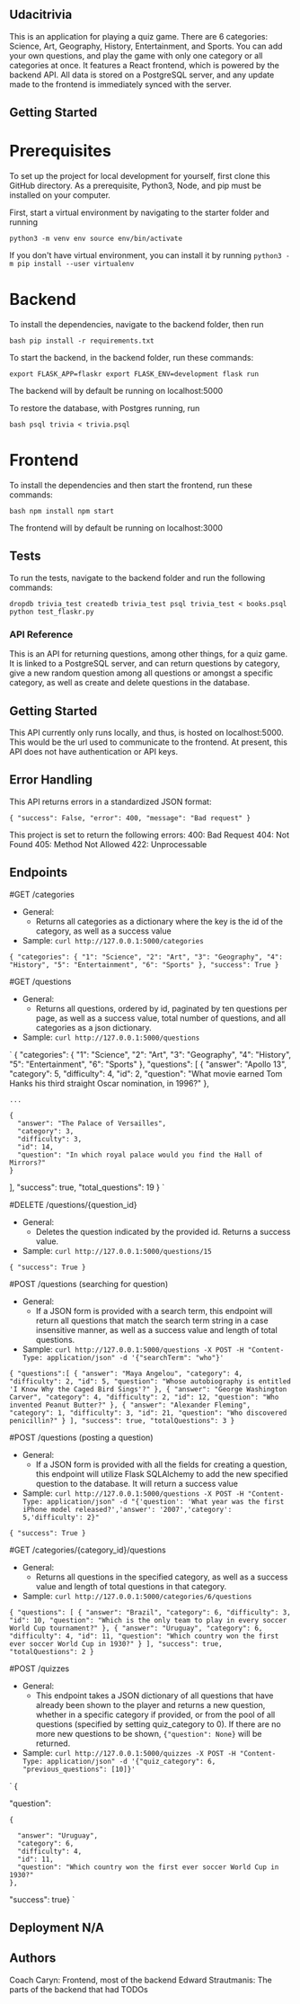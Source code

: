 ## Udacitrivia

This is an application for playing a quiz game. There are 6 categories: Science, Art, Geography, History, Entertainment, and Sports. You can add your own questions, and play the game with only one category or all categories at once. It features a React frontend, which is powered by the backend API. All data is stored on a PostgreSQL server, and any update made to the frontend is immediately synced with the server.

## Getting Started

# Prerequisites

To set up the project for local development for yourself, first clone this GitHub directory. As a prerequisite, Python3, Node, and pip must be installed on your computer.

First, start a virtual environment by navigating to the starter folder and running

`
python3 -m venv env
source env/bin/activate
`

If you don't have virtual environment, you can install it by running `python3 -m pip install --user virtualenv`

# Backend

To install the dependencies, navigate to the backend folder, then run

`
bash
pip install -r requirements.txt
`

To start the backend, in the backend folder, run these commands:

`
export FLASK_APP=flaskr
export FLASK_ENV=development
flask run
`

The backend will by default be running on localhost:5000

To restore the database, with Postgres running, run

`
bash
psql trivia < trivia.psql
`

# Frontend

To install the dependencies and then start the frontend, run these commands:

`
bash
npm install
npm start
`

The frontend will by default be running on localhost:3000

## Tests

To run the tests, navigate to the backend folder and run the following commands:

`
dropdb trivia_test
createdb trivia_test
psql trivia_test < books.psql
python test_flaskr.py
`

### API Reference

This is an API for returning questions, among other things, for a quiz game. It is linked to a PostgreSQL server, and can return questions by category, give a new random question among all questions or amongst a specific category, as well as create and delete questions in the database.

## Getting Started

This API currently only runs locally, and thus, is hosted on localhost:5000. This would be the url used to communicate to the frontend.
At present, this API does not have authentication or API keys.

## Error Handling

This API returns errors in a standardized JSON format:

`
{
  "success": False,
  "error": 400,
  "message": "Bad request"
}
`

This project is set to return the following errors:
400: Bad Request
404: Not Found
405: Method Not Allowed
422: Unprocessable

## Endpoints

#GET /categories
* General:
  + Returns all categories as a dictionary where the key is the id of the category, as well as a success value
* Sample: `curl http://127.0.0.1:5000/categories`

`
{
  "categories":
    {
      "1": "Science",
      "2": "Art",
      "3": "Geography",
      "4": "History",
      "5": "Entertainment",
      "6": "Sports"
    },
  "success": True
}
`

#GET /questions
* General:
  + Returns all questions, ordered by id, paginated by ten questions per page, as well as a success value, total number of questions, and all categories as a json dictionary.
* Sample: `curl http://127.0.0.1:5000/questions`

`
{
  "categories":
    {
      "1": "Science",
      "2": "Art",
      "3": "Geography",
      "4": "History",
      "5": "Entertainment",
      "6": "Sports"
    },
  "questions": [
    {
      "answer": "Apollo 13",
      "category": 5,
      "difficulty": 4,
      "id": 2,
      "question": "What movie earned Tom Hanks his third straight Oscar nomination, in 1996?"
    },

    ...

    {
      "answer": "The Palace of Versailles",
      "category": 3,
      "difficulty": 3,
      "id": 14,
      "question": "In which royal palace would you find the Hall of Mirrors?"
    }
  ],
  "success": true,
  "total_questions": 19
}
`

#DELETE /questions/{question_id}
* General:
  + Deletes the question indicated by the provided id. Returns a success value.
* Sample: `curl http://127.0.0.1:5000/questions/15`

`
{
  "success": True
}
`

#POST /questions (searching for question)
* General:
  + If a JSON form is provided with a search term, this endpoint will return all questions that match the search term string in a case insensitive manner, as well as a success value and length of total questions.
* Sample: `curl http://127.0.0.1:5000/questions -X POST -H "Content-Type: application/json" -d '{"searchTerm": "who"}' `

`
{
  "questions":[
    {
      "answer": "Maya Angelou",
      "category": 4,
      "difficulty": 2,
      "id": 5,
      "question": "Whose autobiography is entitled 'I Know Why the Caged Bird Sings'?"
    },
    {
      "answer": "George Washington Carver",
      "category": 4,
      "difficulty": 2,
      "id": 12,
      "question": "Who invented Peanut Butter?"
    },
    {
      "answer": "Alexander Fleming",
      "category": 1,
      "difficulty": 3,
      "id": 21,
      "question": "Who discovered penicillin?"
    }
  ],
  "success": true,
  "totalQuestions": 3
}
`

#POST /questions (posting a question)
* General:
  + If a JSON form is provided with all the fields for creating a question, this endpoint will utilize Flask SQLAlchemy to add the new specified question to the database. It will return a success value
* Sample: `curl http://127.0.0.1:5000/questions -X POST -H "Content-Type: application/json" -d "{'question': 'What year was the first iPhone model released?','answer': '2007','category': 5,'difficulty': 2}"`

`
{
  "success": True
}
`

#GET /categories/{category_id}/questions
* General:
  + Returns all questions in the specified category, as well as a success value and length of total questions in that category.
* Sample: `curl http://127.0.0.1:5000/categories/6/questions`

`
{
  "questions": [
    {
      "answer": "Brazil",
      "category": 6,
      "difficulty": 3,
      "id": 10,
      "question": "Which is the only team to play in every soccer World Cup tournament?"
    },
    {
      "answer": "Uruguay",
      "category": 6,
      "difficulty": 4,
      "id": 11,
      "question": "Which country won the first ever soccer World Cup in 1930?"
    }
  ],
  "success": true,
  "totalQuestions": 2
}
`

#POST /quizzes
* General:
  + This endpoint takes a JSON dictionary of all questions that have already been shown to the player and returns a new question, whether in a specific category if provided, or from the pool of all questions (specified by setting quiz_category to 0). If there are no more new questions to be shown, `{"question": None}` will be returned.
* Sample: `curl http://127.0.0.1:5000/quizzes -X POST -H "Content-Type: application/json" -d '{"quiz_category": 6, "previous_questions": [10]}' `

`
{

  "question":

    {
      
      "answer": "Uruguay",
      "category": 6,
      "difficulty": 4,
      "id": 11,
      "question": "Which country won the first ever soccer World Cup in 1930?"
    },
  "success": true}
`

## Deployment N/A

## Authors

Coach Caryn: Frontend, most of the backend
Edward Strautmanis: The parts of the backend that had TODOs

